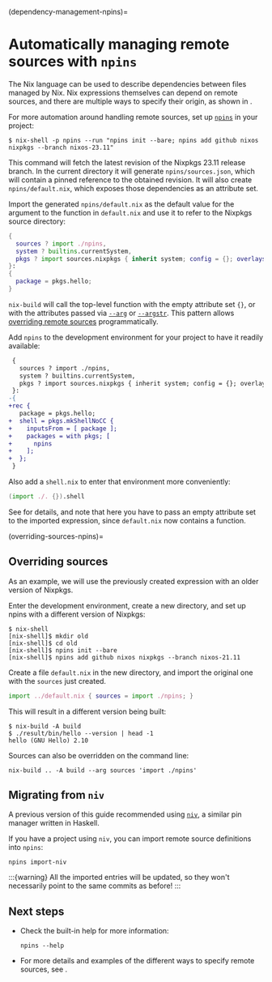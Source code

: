 (dependency-management-npins)=
# Automatically managing remote sources with `npins`

The Nix language can be used to describe dependencies between files managed by Nix.
Nix expressions themselves can depend on remote sources, and there are multiple ways to specify their origin, as shown in [](pinning-nixpkgs).

For more automation around handling remote sources, set up [`npins`](https://github.com/andir/npins/) in your project:

```shell-session
$ nix-shell -p npins --run "npins init --bare; npins add github nixos nixpkgs --branch nixos-23.11"
```

This command will fetch the latest revision of the Nixpkgs 23.11 release branch.
In the current directory it will generate `npins/sources.json`, which will contain a pinned reference to the obtained revision.
It will also create `npins/default.nix`, which exposes those dependencies as an attribute set.

Import the generated `npins/default.nix` as the default value for the argument to the function in `default.nix` and use it to refer to the Nixpkgs source directory:

```nix
{
  sources ? import ./npins,
  system ? builtins.currentSystem,
  pkgs ? import sources.nixpkgs { inherit system; config = {}; overlays = []; },
}:
{
  package = pkgs.hello;
}
```

`nix-build` will call the top-level function with the empty attribute set `{}`, or with the attributes passed via [`--arg`](https://nix.dev/manual/nix/stable/command-ref/nix-build#opt-arg) or [`--argstr`](https://nix.dev/manual/nix/stable/command-ref/nix-build#opt-argstr).
This pattern allows [overriding remote sources](overriding-sources-npins) programmatically.

Add `npins` to the development environment for your project to have it readily available:

```diff
 {
   sources ? import ./npins,
   system ? builtins.currentSystem,
   pkgs ? import sources.nixpkgs { inherit system; config = {}; overlays = []; },
 }:
-{
+rec {
   package = pkgs.hello;
+  shell = pkgs.mkShellNoCC {
+    inputsFrom = [ package ];
+    packages = with pkgs; [
+      npins
+    ];
+  };
 }
```

Also add a `shell.nix` to enter that environment more conveniently:

```nix
(import ./. {}).shell
```

See [](./sharing-dependencies) for details, and note that here you have to pass an empty attribute set to the imported expression, since `default.nix` now contains a function.

(overriding-sources-npins)=
## Overriding sources

As an example, we will use the previously created expression with an older version of Nixpkgs.

Enter the development environment, create a new directory, and set up npins with a different version of Nixpkgs:

```shell-session
$ nix-shell
[nix-shell]$ mkdir old
[nix-shell]$ cd old
[nix-shell]$ npins init --bare
[nix-shell]$ npins add github nixos nixpkgs --branch nixos-21.11
```

Create a file `default.nix` in the new directory, and import the original one with the `sources` just created.

```nix
import ../default.nix { sources = import ./npins; }
```

This will result in a different version being built:

```shell-session
$ nix-build -A build
$ ./result/bin/hello --version | head -1
hello (GNU Hello) 2.10
```

Sources can also be overridden on the command line:

```shell-session
nix-build .. -A build --arg sources 'import ./npins'
```

## Migrating from `niv`

A previous version of this guide recommended using [`niv`](https://github.com/nmattia/niv/), a similar pin manager written in Haskell.

If you have a project using `niv`, you can import remote source definitions into `npins`:

```shell-session
npins import-niv
```

:::{warning}
All the imported entries will be updated, so they won't necessarily point to the same commits as before!
:::

## Next steps

- Check the built-in help for more information:

  ```shell-session
  npins --help
  ```

- For more details and examples of the different ways to specify remote sources, see [](pinning-nixpkgs).
